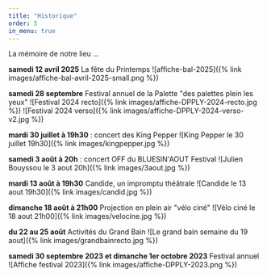 ```yaml
---
title: "Historique"
order: 5
in_menu: true
---
```

La mémoire de notre lieu ...

**samedi 12 avril 2025** La fête du Printemps ![affiche-bal-2025]({% link images/affiche-bal-avril-2025-small.png %})

**samedi 28 septembre** Festival annuel de la Palette "des palettes plein les yeux"
![Festival 2024 recto]({% link images/affiche-DPPLY-2024-recto.jpg %})
![Festival 2024 verso]({% link images/affiche-DPPLY-2024-verso-v2.jpg %}) 

**mardi 30 juillet à 19h30** : concert des King Pepper
![King Pepper le 30 juillet 19h30]({% link images/kingpepper.jpg %})

**samedi 3 août à 20h** : concert OFF du BLUESIN'AOUT Festival
![Julien Bouyssou le 3 aout 20h]({% link images/3aout.jpg %})

**mardi 13 août à 19h30** Candide, un impromptu théâtrale
![Candide le 13 aout 19h30]({% link images/candid.jpg %})

**dimanche 18 août à 21h00** Projection en plein air "vélo ciné"
![Vélo ciné le 18 aout 21h00]({% link images/velocine.jpg %})

**du 22 au 25 août** Activités du Grand Bain
![Le grand bain semaine du 19 aout]({% link images/grandbainrecto.jpg %}) 

**samedi 30 septembre 2023 et dimanche 1er octobre 2023** Festival annuel
![Affiche festival 2023]({% link images/affiche-DPPLY-2023.png %}) 